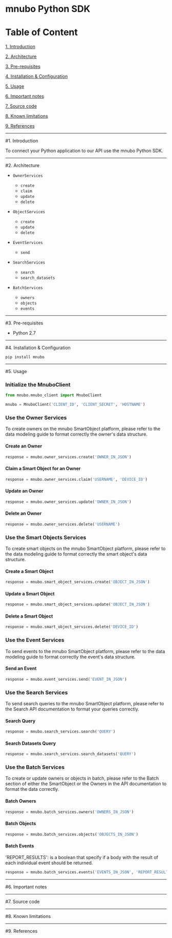 # mnubo Python SDK

Table of Content
================

[1. Introduction](#section1)

[2. Architecture](#section2)

[3. Pre-requisites](#section3)

[4. Installation & Configuration](#section4)

[5. Usage](#section5)

[6. Important notes](#section6)

[7. Source code](#section7)

[8. Known limitations](#section8)

[9. References](#section9)

---
#<a name="section1"></a>1. Introduction

To connect your Python application to our API use the mnubo Python SDK.

---
#<a name="section3"></a>2. Architecture


* `OwnerServices`
  - `create`
  - `claim`
  - `update`
  - `delete`

* `ObjectServices`
  - `create`
  - `update`
  - `delete`

* `EventServices`
  - `send`
  
* `SearchServices`
  - `search`
  - `search_datasets`
  
* `BatchServices`
  - `owners`
  - `objects`
  - `events`


---
#<a name="section3"></a>3. Pre-requisites

- Python 2.7


---
#<a name="section4"></a>4. Installation & Configuration

    pip install mnubo

---
#<a name="section5"></a>5. Usage

### Initialize the MnuboClient

```python
from mnubo.mnubo_client import MnuboClient

mnubo = MnuboClient('CLIENT_ID', 'CLIENT_SECRET', 'HOSTNAME')
```

### Use the Owner Services
To create owners on the mnubo SmartObject platform, please refer to
the data modeling guide to format correctly the owner's data structure.

#### Create an Owner
```python
response = mnubo.owner_services.create('OWNER_IN_JSON')
```

#### Claim a Smart Object for an Owner
```python
response = mnubo.owner_services.claim('USERNAME', 'DEVICE_ID')
```

#### Update an Owner
```python
response = mnubo.owner_services.update('OWNER_IN_JSON')
```

#### Delete an Owner
```python
response = mnubo.owner_services.delete('USERNAME')
```

### Use the Smart Objects Services
To create smart objects on the mnubo SmartObject platform, please refer to
the data modeling guide to format correctly the smart object's data structure.

#### Create a Smart Object
```python
response = mnubo.smart_object_services.create('OBJECT_IN_JSON')
```

#### Update a Smart Object
```python
response = mnubo.smart_object_services.update('OBJECT_IN_JSON')
```

#### Delete a Smart Object
```python
response = mnubo.smart_object_services.delete('DEVICE_ID')
```

### Use the Event Services
To send events to the mnubo SmartObject platform, please refer to
the data modeling guide to format correctly the event's data structure.

#### Send an Event
```python
response = mnubo.event_services.send('EVENT_IN_JSON')
```

### Use the Search Services
To send search queries to the mnubo SmartObject platform, please refer to
the Search API documentation to format your queries correctly.

#### Search Query
```python
response = mnubo.search_services.search('QUERY')
```

#### Search Datasets Query
```python
response = mnubo.search_services.search_datasets('QUERY')
```

### Use the Batch Services
To create or update owners or objects in batch, please refer to the Batch section
of either the SmartObject or the Owners in the API documentation to format the data correctly.

#### Batch Owners
```python
response = mnubo.batch_services.owners('OWNERS_IN_JSON')
```

#### Batch Objects
```python
response = mnubo.batch_services.objects('OBJECTS_IN_JSON')
```

#### Batch Events
'REPORT_RESULTS': is a boolean that specify if a body with the result of each individual event should be returned.
```python
response = mnubo.batch_services.events('EVENTS_IN_JSON', 'REPORT_RESULTS')
```

---
#<a name="section6"></a>6. Important notes



---
#<a name="section7"></a>7. Source code



---
#<a name="section8"></a>8. Known limitations



---
#<a name="section9"></a>9. References
